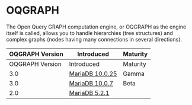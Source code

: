 
# OQGRAPH

The Open Query GRAPH computation engine, or OQGRAPH as the engine itself is called, allows you to handle hierarchies (tree structures) and complex graphs (nodes having many connections in several directions).



| OQGRAPH Version | Introduced | Maturity |
| --- | --- | --- |
| OQGRAPH Version | Introduced | Maturity |
| 3.0 | [MariaDB 10.0.25](../../../../release-notes/mariadb-community-server/old-releases/release-notes-mariadb-10-0-series/mariadb-10025-release-notes.md) | Gamma |
| 3.0 | [MariaDB 10.0.7](../../../../release-notes/mariadb-community-server/old-releases/release-notes-mariadb-10-0-series/mariadb-1007-release-notes.md) | Beta |
| 2.0 | [MariaDB 5.2.1](../../../../release-notes/mariadb-community-server/old-releases/release-notes-mariadb-5-2-series/mariadb-521-release-notes.md) |  |



